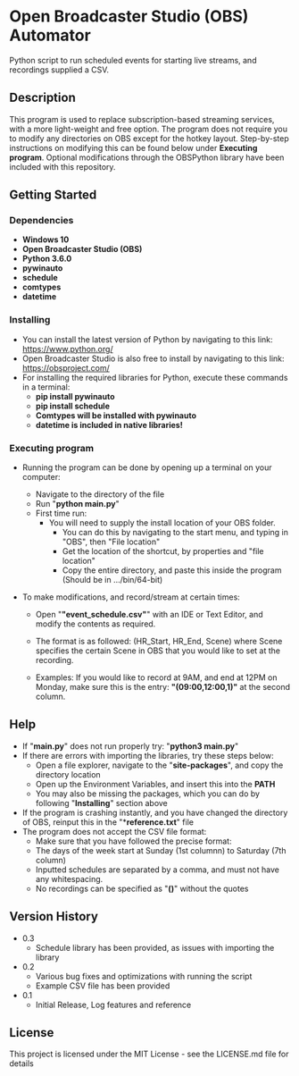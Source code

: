# Open Broadcaster Studio (OBS) Automator

Python script to run scheduled events for starting live streams, and recordings supplied a CSV. 

## Description

This program is used to replace subscription-based streaming services, with a more light-weight and free option. The program does not require you to modify any directories on OBS except for the hotkey layout. Step-by-step instructions on modifying this can be found below under **Executing program**. Optional modifications through the OBSPython library have been included with this repository. 

## Getting Started

### Dependencies

* **Windows 10**
* **Open Broadcaster Studio (OBS)**
* **Python 3.6.0**
* **pywinauto**
* **schedule**
* **comtypes**
* **datetime**

### Installing

* You can install the latest version of Python by navigating to this link: https://www.python.org/
* Open Broadcaster Studio is also free to install by navigating to this link: https://obsproject.com/
* For installing the required libraries for Python, execute these commands in a terminal:
    * **pip install pywinauto**
    * **pip install schedule**
    * **Comtypes will be installed with pywinauto**
    * **datetime is included in native libraries!**

### Executing program

* Running the program can be done by opening up a terminal on your computer:
    * Navigate to the directory of the file
    * Run "**python main.py**"
    * First time run:
        * You will need to supply the install location of your OBS folder.
            * You can do this by navigating to the start menu, and typing in "OBS", then "File location"
            * Get the location of the shortcut, by properties and "file location"
            * Copy the entire directory, and paste this inside the program (Should be in .../bin/64-bit)
        
* To make modifications, and record/stream at certain times:
    * Open "**"event_schedule.csv"**" with an IDE or Text Editor, and modify the contents as required.
    * The format is as followed: (HR_Start, HR_End, Scene) where Scene specifies the certain Scene in OBS that you would like to set at the recording.
    
    * Examples: If you would like to record at 9AM, and end at 12PM on Monday, make sure this is the entry: **"(09:00,12:00,1)"** at the second column. 

## Help

* If "**main.py**" does not run properly try: "**python3 main.py**"
* If there are errors with importing the libraries, try these steps below:
    * Open a file explorer, navigate to the "**site-packages**", and copy the directory location
    * Open up the Environment Variables, and insert this into the **PATH**
    * You may also be missing the packages, which you can do by following "**Installing**" section above
* If the program is crashing instantly, and you have changed the directory of OBS, reinput this in the "***reference.txt**" file
* The program does not accept the CSV file format:
    * Make sure that you have followed the precise format:
    * The days of the week start at Sunday (1st columnn) to Saturday (7th column)
    * Inputted schedules are separated by a comma, and must not have any whitespacing.
    * No recordings can be specified as "**()**" without the quotes

## Version History

* 0.3
    * Schedule library has been provided, as issues with importing the library
* 0.2
    * Various bug fixes and optimizations with running the script
    * Example CSV file has been provided
* 0.1
    * Initial Release, Log features and reference

## License

This project is licensed under the MIT License - see the LICENSE.md file for details